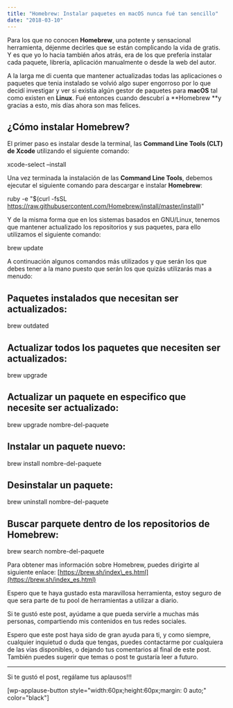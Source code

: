 ```yaml
---
title: "Homebrew: Instalar paquetes en macOS nunca fué tan sencillo"
date: "2018-03-10"
---
```


Para los que no conocen **Homebrew**, una potente y sensacional herramienta, déjenme decirles que se están complicando la vida de gratis. Y es que yo lo hacia también años atrás, era de los que prefería instalar cada paquete, librería, aplicación manualmente o desde la web del autor.

A la larga me di cuenta que mantener actualizadas todas las aplicaciones o paquetes que tenia instalado se volvió algo super engorroso por lo que decidí investigar y ver si existía algún gestor de paquetes para **macOS** tal como existen en **Linux**. Fué entonces cuando descubrí a **Homebrew **y gracias a esto, mis días ahora son mas felices.

## ¿Cómo instalar Homebrew?

El primer paso es instalar desde la terminal, las **Command Line Tools (CLT) de Xcode** utilizando el siguiente comando:

xcode-select –install

Una vez terminada la instalación de las **Command Line Tools**, debemos ejecutar el siguiente comando para descargar e instalar **Homebrew**:

ruby -e "$(curl -fsSL https://raw.githubusercontent.com/Homebrew/install/master/install)"

Y de la misma forma que en los sistemas basados en GNU/Linux, tenemos que mantener actualizado los repositorios y sus paquetes, para ello utilizamos el siguiente comando:

brew update

A continuación algunos comandos más utilizados y que serán los que debes tener a la mano puesto que serán los que quizás utilizarás mas a menudo:

## Paquetes instalados que necesitan ser actualizados:

brew outdated

## Actualizar todos los paquetes que necesiten ser actualizados:

brew upgrade

## Actualizar un paquete en especifico que necesite ser actualizado:

brew upgrade nombre-del-paquete

## Instalar un paquete nuevo:

brew install nombre-del-paquete

## Desinstalar un paquete:

brew uninstall nombre-del-paquete

## Buscar parquete dentro de los repositorios de Homebrew:

brew search nombre-del-paquete

Para obtener mas información sobre Homebrew, puedes dirigirte al siguiente enlace: [https://brew.sh/index\_es.html](https://brew.sh/index_es.html)

Espero que te haya gustado esta maravillosa herramienta, estoy seguro de que sera parte de tu pool de herramientas a utilizar a diario.

Si te gustó este post, ayúdame a que pueda servirle a muchas más personas, compartiendo mis contenidos en tus redes sociales.

Espero que este post haya sido de gran ayuda para ti, y como siempre, cualquier inquietud o duda que tengas, puedes contactarme por cualquiera de las vías disponibles, o dejando tus comentarios al final de este post. También puedes sugerir que temas o post te gustaría leer a futuro.

* * *

Si te gustó el post, regálame tus aplausos!!!

\[wp-applause-button style="width:60px;height:60px;margin: 0 auto;" color="black"\]
